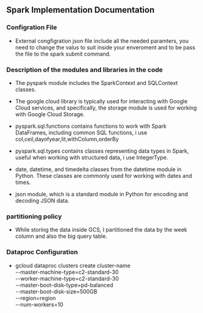 ## Spark Implementation Documentation
### Configration File
- External congfigration json file include all the needed paramters, you need to change the valus to suit inside your enveroment and to be pass the file to the spark submit command.
  
### Description of the modules and libraries in the code
- The pyspark module includes the SparkContext and SQLContext classes.

- The google.cloud library is typically used for interacting with Google Cloud services, and specifically, the storage module is used for working with Google Cloud Storage. 

- pyspark.sql.functions contains functions to work with Spark DataFrames, including common SQL functions, i use col,ceil,dayofyear,lit,withColumn,orderBy

- pyspark.sql.types contains classes representing data types in Spark, useful when working with structured data, i use IntegerType.

- date, datetime, and timedelta classes from the datetime module in Python. These classes are commonly used for working with dates and times.

- json module, which is a standard module in Python for encoding and decoding JSON data.

### partitioning policy
- While storing the data inside GCS, I partitioned the data by the week column and also the big query table.

### Dataproc Configuration
- gcloud dataproc clusters create cluster-name \
  --master-machine-type=c2-standard-30 \
  --worker-machine-type=c2-standard-30 \
  --master-boot-disk-type=pd-balanced \
  --master-boot-disk-size=500GB \
  --region=region \
  --num-workers=10
